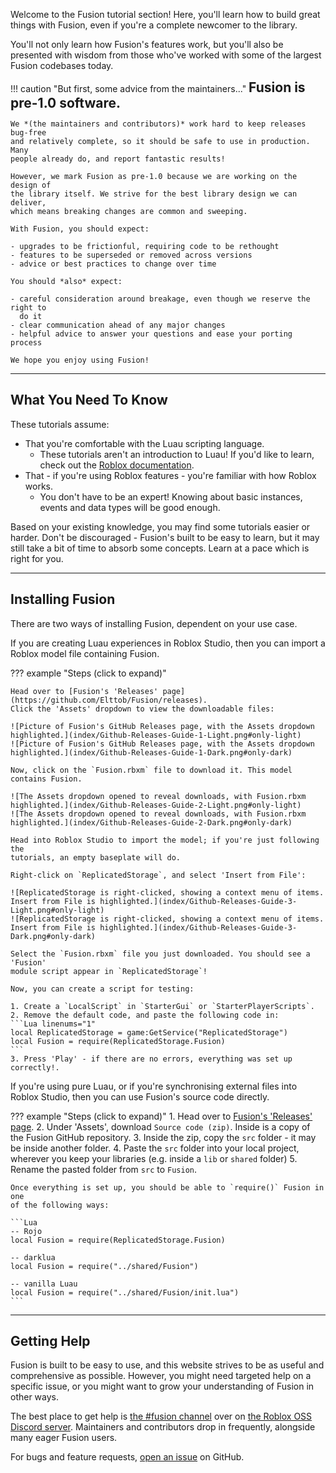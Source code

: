 Welcome to the Fusion tutorial section! Here, you'll learn how to build great
things with Fusion, even if you're a complete newcomer to the library.

You'll not only learn how Fusion's features work, but you'll also be presented
with wisdom from those who've worked with some of the largest Fusion codebases
today.

!!! caution "But first, some advice from the maintainers..."
	**<span style="font-size: 1.5em; color: var(--fusiondoc-accent);">
	Fusion is pre-1.0 software.
	</span>**

	We *(the maintainers and contributors)* work hard to keep releases bug-free
	and relatively complete, so it should be safe to use in production. Many
	people already do, and report fantastic results!

	However, we mark Fusion as pre-1.0 because we are working on the design of
	the library itself. We strive for the best library design we can deliver,
	which means breaking changes are common and sweeping.

	With Fusion, you should expect:

	- upgrades to be frictionful, requiring code to be rethought
	- features to be superseded or removed across versions
	- advice or best practices to change over time

	You should *also* expect:

	- careful consideration around breakage, even though we reserve the right to
	  do it
	- clear communication ahead of any major changes
	- helpful advice to answer your questions and ease your porting process

	We hope you enjoy using Fusion!

-----

## What You Need To Know

These tutorials assume:

- That you're comfortable with the Luau scripting language.
	- These tutorials aren't an introduction to Luau! If you'd like to learn,
	check out the [Roblox documentation](https://create.roblox.com/docs).
- That - if you're using Roblox features - you're familiar with how Roblox works.
    - You don't have to be an expert! Knowing about basic instances, events
	and data types will be good enough.

Based on your existing knowledge, you may find some tutorials easier or harder.
Don't be discouraged - Fusion's built to be easy to learn, but it may still take
a bit of time to absorb some concepts. Learn at a pace which is right for you.

-----

## Installing Fusion

There are two ways of installing Fusion, dependent on your use case.

If you are creating Luau experiences in Roblox Studio, then you can import a
Roblox model file containing Fusion.

??? example "Steps (click to expand)"

	Head over to [Fusion's 'Releases' page](https://github.com/Elttob/Fusion/releases).
	Click the 'Assets' dropdown to view the downloadable files:

	![Picture of Fusion's GitHub Releases page, with the Assets dropdown highlighted.](index/Github-Releases-Guide-1-Light.png#only-light)
	![Picture of Fusion's GitHub Releases page, with the Assets dropdown highlighted.](index/Github-Releases-Guide-1-Dark.png#only-dark)

	Now, click on the `Fusion.rbxm` file to download it. This model contains Fusion.

	![The Assets dropdown opened to reveal downloads, with Fusion.rbxm highlighted.](index/Github-Releases-Guide-2-Light.png#only-light)
	![The Assets dropdown opened to reveal downloads, with Fusion.rbxm highlighted.](index/Github-Releases-Guide-2-Dark.png#only-dark)

	Head into Roblox Studio to import the model; if you're just following the
	tutorials, an empty baseplate will do.

	Right-click on `ReplicatedStorage`, and select 'Insert from File':

	![ReplicatedStorage is right-clicked, showing a context menu of items. Insert from File is highlighted.](index/Github-Releases-Guide-3-Light.png#only-light)
	![ReplicatedStorage is right-clicked, showing a context menu of items. Insert from File is highlighted.](index/Github-Releases-Guide-3-Dark.png#only-dark)

	Select the `Fusion.rbxm` file you just downloaded. You should see a 'Fusion'
	module script appear in `ReplicatedStorage`!

	Now, you can create a script for testing:

	1. Create a `LocalScript` in `StarterGui` or `StarterPlayerScripts`.
	2. Remove the default code, and paste the following code in:
	```Lua linenums="1"
	local ReplicatedStorage = game:GetService("ReplicatedStorage")
	local Fusion = require(ReplicatedStorage.Fusion)
	```
	3. Press 'Play' - if there are no errors, everything was set up correctly!.

If you're using pure Luau, or if you're synchronising external files into Roblox
Studio, then you can use Fusion's source code directly.

??? example "Steps (click to expand)"
	1. Head over to [Fusion's 'Releases' page](https://github.com/Elttob/Fusion/releases).
	2. Under 'Assets', download `Source code (zip)`. Inside is a copy
	of the Fusion GitHub repository.
	3. Inside the zip, copy the `src` folder - it may be inside another folder.
	4. Paste the `src` folder into your local project, wherever you keep your
	libraries (e.g. inside a `lib` or `shared` folder)
	5. Rename the pasted folder from `src` to `Fusion`.

	Once everything is set up, you should be able to `require()` Fusion in one
	of the following ways:

	```Lua
	-- Rojo
	local Fusion = require(ReplicatedStorage.Fusion)

	-- darklua
	local Fusion = require("../shared/Fusion")

	-- vanilla Luau
	local Fusion = require("../shared/Fusion/init.lua")
	```

-----

## Getting Help

Fusion is built to be easy to use, and this website strives to be as useful and
comprehensive as possible. However, you might need targeted help on a specific
issue, or you might want to grow your understanding of Fusion in other ways.

The best place to get help is [the #fusion channel](https://discord.com/channels/385151591524597761/895437663040077834)
over on [the Roblox OSS Discord server](https://discord.gg/h2NV8PqhAD).
Maintainers and contributors drop in frequently, alongside many eager Fusion
users.

For bugs and feature requests, [open an issue](https://github.com/Elttob/Fusion/issues)
on GitHub.